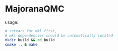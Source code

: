 # MajoranaQMC

usage:

```bash
# setvars for mkl first, 
# mkl dependencies should be automatically located
mkdir build && cd build
cmake .. & make
```
